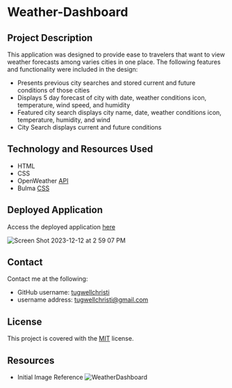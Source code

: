 # Weather-Dashboard

## Project Description
This application was designed to provide ease to travelers that want to view weather forecasts among varies cities in one place. The following features and functionality were included in the design:
- Presents previous city searches and stored current and future conditions of those cities
- Displays 5 day forecast of city with date, weather conditions icon, temperature, wind speed, and humidity
- Featured city search displays city name, date, weather conditions icon, temperature, humidity, and wind
- City Search displays current and future conditions

## Technology and Resources Used
- HTML
- CSS
- OpenWeather [API](https://openweathermap.org/forecast5)
- Bulma [CSS](https://bulma.io/)

## Deployed Application
Access the deployed application [here]() 

![Screen Shot 2023-12-12 at 2 59 07 PM](https://github.com/tugwellchristi/Weather-Dashboard/assets/90078824/f43a8774-4cb6-4a1b-a37a-f44d592c5353)


## Contact
Contact me at the following: 
- GitHub username: [tugwellchristi](https://github.com/tugwellchristi/README.md-Generator)
- username address: [tugwellchristi@gmail.com](mailto:tugwellchristi@gmail.com)

## License 
This project is covered with the [MIT](https://opensource.org/license/MIT/) license.

## Resources 
- Initial Image Reference 
![WeatherDashboard](https://github.com/tugwellchristi/Weather-Dashboard/assets/90078824/435ad8cc-e931-460b-b1d6-9995394fa5c7)
